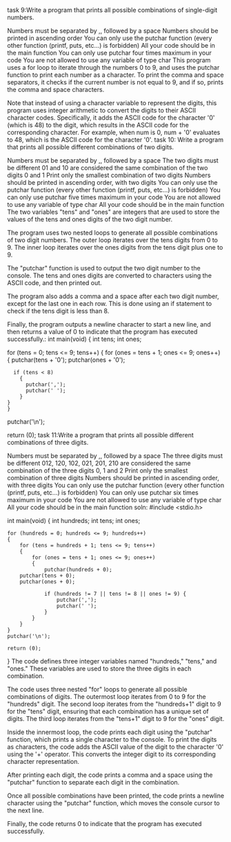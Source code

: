 task 9:Write a program that prints all possible combinations of single-digit numbers.

Numbers must be separated by ,, followed by a space
Numbers should be printed in ascending order
You can only use the putchar function (every other function (printf, puts, etc…) is forbidden)
All your code should be in the main function
You can only use putchar four times maximum in your code
You are not allowed to use any variable of type char
 This program uses a for loop to iterate through the numbers 0 to 9, and uses the putchar function to print each number as a character. To print the comma and space separators, it checks if the current number is not equal to 9, and if so, prints the comma and space characters.

Note that instead of using a character variable to represent the digits, this program uses integer arithmetic to convert the digits to their ASCII character codes. Specifically, it adds the ASCII code for the character '0' (which is 48) to the digit, which results in the ASCII code for the corresponding character. For example, when num is 0, num + '0' evaluates to 48, which is the ASCII code for the character '0'.
task 10: Write a program that prints all possible different combinations of two digits.

Numbers must be separated by ,, followed by a space
The two digits must be different
01 and 10 are considered the same combination of the two digits 0 and 1
Print only the smallest combination of two digits
Numbers should be printed in ascending order, with two digits
You can only use the putchar function (every other function (printf, puts, etc…) is forbidden)
You can only use putchar five times maximum in your code
You are not allowed to use any variable of type char
All your code should be in the main function
The two variables "tens" and "ones" are integers that are used to store the values of the tens and ones digits of the two digit number.

The program uses two nested loops to generate all possible combinations of two digit numbers. The outer loop iterates over the tens digits from 0 to 9. The inner loop iterates over the ones digits from the tens digit plus one to 9.

The "putchar" function is used to output the two digit number to the console. The tens and ones digits are converted to characters using the ASCII code, and then printed out.

The program also adds a comma and a space after each two digit number, except for the last one in each row. This is done using an if statement to check if the tens digit is less than 8.

Finally, the program outputs a newline character to start a new line, and then returns a value of 0 to indicate that the program has executed successfully.: int main(void)
{
  int tens;
  int ones;

  for (tens = 0; tens <= 9; tens++)
    {
      for (ones = tens + 1; ones <= 9; ones++)
	{
	  putchar(tens + '0');
	  putchar(ones + '0');

	  if (tens < 8)
	    {
	      putchar(',');
	      putchar(' ');
	    }
	}
    }
  putchar('\n');

  return (0);
task 11:Write a program that prints all possible different combinations of three digits.

Numbers must be separated by ,, followed by a space
The three digits must be different
012, 120, 102, 021, 201, 210 are considered the same combination of the three digits 0, 1 and 2
Print only the smallest combination of three digits
Numbers should be printed in ascending order, with three digits
You can only use the putchar function (every other function (printf, puts, etc…) is forbidden)
You can only use putchar six times maximum in your code
You are not allowed to use any variable of type char
All your code should be in the main function
soln: #include <stdio.h>

int main(void)
{
    int hundreds;
    int tens;
    int ones;

    for (hundreds = 0; hundreds <= 9; hundreds++)
    {
        for (tens = hundreds + 1; tens <= 9; tens++)
        {
            for (ones = tens + 1; ones <= 9; ones++)
            {
                putchar(hundreds + 0);
		putchar(tens + 0);
		putchar(ones + 0);

                if (hundreds != 7 || tens != 8 || ones != 9) {
                    putchar(',');
                    putchar(' ');
                }
            }
        }
    }
    putchar('\n');

    return (0);
}
The code defines three integer variables named "hundreds," "tens," and "ones." These variables are used to store the three digits in each combination.

The code uses three nested "for" loops to generate all possible combinations of digits. The outermost loop iterates from 0 to 9 for the "hundreds" digit. The second loop iterates from the "hundreds+1" digit to 9 for the "tens" digit, ensuring that each combination has a unique set of digits. The third loop iterates from the "tens+1" digit to 9 for the "ones" digit.

Inside the innermost loop, the code prints each digit using the "putchar" function, which prints a single character to the console. To print the digits as characters, the code adds the ASCII value of the digit to the character '0' using the '+' operator. This converts the integer digit to its corresponding character representation.

After printing each digit, the code prints a comma and a space using the "putchar" function to separate each digit in the combination.

Once all possible combinations have been printed, the code prints a newline character using the "putchar" function, which moves the console cursor to the next line.

Finally, the code returns 0 to indicate that the program has executed successfully.
